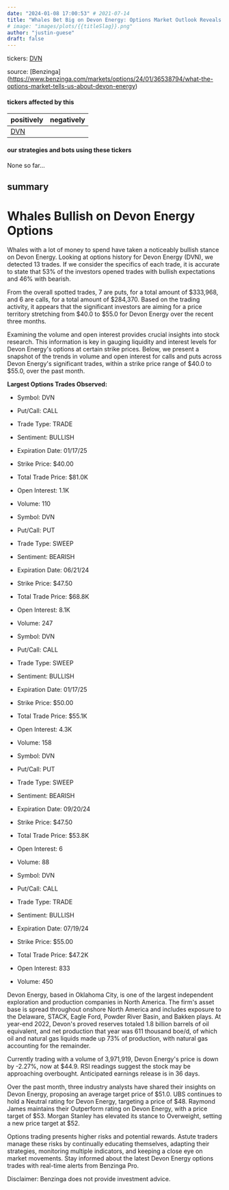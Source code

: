 ```yaml
---
date: "2024-01-08 17:00:53" # 2021-07-14
title: "Whales Bet Big on Devon Energy: Options Market Outlook Reveals Bullish Sentiment"
# image: "images/plots/{{titleSlag}}.png"
author: "justin-guese"
draft: false
---
```

tickers: <a href='https://finance.yahoo.com/quote/DVN' target='_blank'>DVN</a> 

source: [Benzinga](<a href='https://www.benzinga.com/markets/options/24/01/36538794/what-the-options-market-tells-us-about-devon-energy' target='_blank'>https://www.benzinga.com/markets/options/24/01/36538794/what-the-options-market-tells-us-about-devon-energy</a>)

#### tickers affected by this

| positively | negatively |
|------------|------------
| <a href='https://finance.yahoo.com/quote/DVN' target='_blank'>DVN</a> |  |

#### our strategies and bots using these tickers

None so far...

## summary

# Whales Bullish on Devon Energy Options

Whales with a lot of money to spend have taken a noticeably bullish stance on Devon Energy. Looking at options history for Devon Energy (DVN), we detected 13 trades. If we consider the specifics of each trade, it is accurate to state that 53% of the investors opened trades with bullish expectations and 46% with bearish.

From the overall spotted trades, 7 are puts, for a total amount of $333,968, and 6 are calls, for a total amount of $284,370. Based on the trading activity, it appears that the significant investors are aiming for a price territory stretching from $40.0 to $55.0 for Devon Energy over the recent three months.

Examining the volume and open interest provides crucial insights into stock research. This information is key in gauging liquidity and interest levels for Devon Energy's options at certain strike prices. Below, we present a snapshot of the trends in volume and open interest for calls and puts across Devon Energy's significant trades, within a strike price range of $40.0 to $55.0, over the past month.

**Largest Options Trades Observed:**

- Symbol: DVN
- Put/Call: CALL
- Trade Type: TRADE
- Sentiment: BULLISH
- Expiration Date: 01/17/25
- Strike Price: $40.00
- Total Trade Price: $81.0K
- Open Interest: 1.1K
- Volume: 110

- Symbol: DVN
- Put/Call: PUT
- Trade Type: SWEEP
- Sentiment: BEARISH
- Expiration Date: 06/21/24
- Strike Price: $47.50
- Total Trade Price: $68.8K
- Open Interest: 8.1K
- Volume: 247

- Symbol: DVN
- Put/Call: CALL
- Trade Type: SWEEP
- Sentiment: BULLISH
- Expiration Date: 01/17/25
- Strike Price: $50.00
- Total Trade Price: $55.1K
- Open Interest: 4.3K
- Volume: 158

- Symbol: DVN
- Put/Call: PUT
- Trade Type: SWEEP
- Sentiment: BEARISH
- Expiration Date: 09/20/24
- Strike Price: $47.50
- Total Trade Price: $53.8K
- Open Interest: 6
- Volume: 88

- Symbol: DVN
- Put/Call: CALL
- Trade Type: TRADE
- Sentiment: BULLISH
- Expiration Date: 07/19/24
- Strike Price: $55.00
- Total Trade Price: $47.2K
- Open Interest: 833
- Volume: 450

Devon Energy, based in Oklahoma City, is one of the largest independent exploration and production companies in North America. The firm's asset base is spread throughout onshore North America and includes exposure to the Delaware, STACK, Eagle Ford, Powder River Basin, and Bakken plays. At year-end 2022, Devon's proved reserves totaled 1.8 billion barrels of oil equivalent, and net production that year was 611 thousand boe/d, of which oil and natural gas liquids made up 73% of production, with natural gas accounting for the remainder.

Currently trading with a volume of 3,971,919, Devon Energy's price is down by -2.27%, now at $44.9. RSI readings suggest the stock may be approaching overbought. Anticipated earnings release is in 36 days.

Over the past month, three industry analysts have shared their insights on Devon Energy, proposing an average target price of $51.0. UBS continues to hold a Neutral rating for Devon Energy, targeting a price of $48. Raymond James maintains their Outperform rating on Devon Energy, with a price target of $53. Morgan Stanley has elevated its stance to Overweight, setting a new price target at $52.

Options trading presents higher risks and potential rewards. Astute traders manage these risks by continually educating themselves, adapting their strategies, monitoring multiple indicators, and keeping a close eye on market movements. Stay informed about the latest Devon Energy options trades with real-time alerts from Benzinga Pro.

Disclaimer: Benzinga does not provide investment advice.